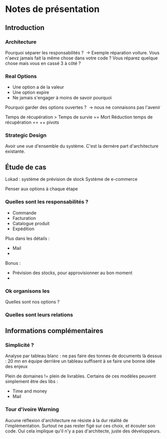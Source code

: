 
# Notes de présentation

## Introduction

### Architecture

Pourquoi séparer les responsabilités ? 
-> Exemple réparation voiture. Vous n'aevz jamais fait la même chose dans votre code ? Vous réparez quelque chose mais vous en cassé 3 à côté ? 

### Real Options

* Une option a de la valeur
* Une option expire
* Ne jamais s'engager à moins de savoir pourquoi

Pourquoi garder des options ouvertes ? 
-> nous ne connaisons pas l'avenir

Temps de récupération > Temps de survie == Mort
Réduction temps de récupération == ++ pivots

### Strategic Design

Avoir une vue d'ensemble du système. C'est la dernère part d'architecture existante.

## Étude de cas

Lokad : système de prévision de stock
Système de e-commerce

Penser aux options à chaque étape

### Quelles sont les responsabilités ? 

* Commande
* Facturation
* Catalogue produit
* Expédition

Plus dans les détails : 
* Mail
*

Bonus : 
* Prévision des stocks, pour approvisionner au bon moment
*

### Ok organisons les

Quelles sont nos options ? 

### Quelles sont leurs relations

## Informations complémentaires

### Simplicité ? 

Analyse par tableau blanc : ne pas faire des tonnes de documents là dessus : 20 mn en équipe derrière un tableau suffisent à se faire une bonne idée des enjeux

Plein de domaines != plein de livrables. Certains de ces modèles peuvent simplement être des libs :

* Time and money
* Mail

### Tour d'ivoire Warning 
Aucune réflexion d'architecture ne résiste à la dur réalité de l'implémentation. Surtout ne pas rester figé sur ces choix, et écouter son code.
Oui cela implique qu'il n'y a pas d'architecte, juste des développeurs.
